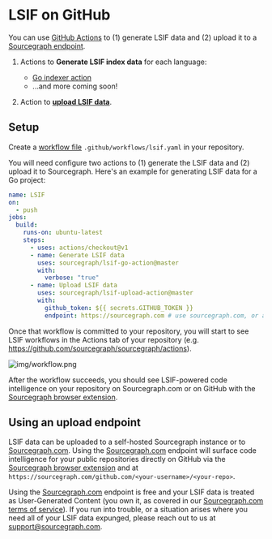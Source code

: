 # LSIF on GitHub

You can use [GitHub Actions](https://help.github.com/en/github/automating-your-workflow-with-github-actions/about-github-actions) to (1) generate LSIF data and (2) upload it to a [Sourcegraph endpoint](#using-an-upload-endpoint).

1. Actions to **Generate LSIF index data** for each language:

    - [Go indexer action](https://github.com/marketplace/actions/sourcegraph-go-lsif-indexer)
    - ...and more coming soon!

2. Action to **[upload LSIF data](https://github.com/marketplace/actions/sourcegraph-lsif-uploader)**.

## Setup

Create a [workflow file](https://help.github.com/en/github/automating-your-workflow-with-github-actions/configuring-a-workflow#creating-a-workflow-file) `.github/workflows/lsif.yaml` in your repository.

You will need configure two actions to (1) generate the LSIF data and (2) upload it to Sourcegraph. Here's an example for generating LSIF data for a Go project:

```yaml
name: LSIF
on:
  - push
jobs:
  build:
    runs-on: ubuntu-latest
    steps:
      - uses: actions/checkout@v1
      - name: Generate LSIF data
        uses: sourcegraph/lsif-go-action@master
        with:
          verbose: "true"
      - name: Upload LSIF data
        uses: sourcegraph/lsif-upload-action@master
        with:
          github_token: ${{ secrets.GITHUB_TOKEN }}
          endpoint: https://sourcegraph.com # use sourcegraph.com, or alternatively, your own instance
```

Once that workflow is committed to your repository, you will start to see LSIF workflows in the Actions tab of your repository (e.g. https://github.com/sourcegraph/sourcegraph/actions).

![img/workflow.png](img/workflow.png)

After the workflow succeeds, you should see LSIF-powered code intelligence on your repository on Sourcegraph.com or on GitHub with the [Sourcegraph browser extension](../../integration/browser_extension.md).

## Using an upload endpoint

LSIF data can be uploaded to a self-hosted Sourcegraph instance or to [Sourcegraph.com](https://sourcegraph.com). Using the [Sourcegraph.com](https://sourcegraph.com) endpoint will surface code intelligence for your public repositories directly on GitHub via the [Sourcegraph browser extension](https://docs.sourcegraph.com/integration/browser_extension) and at `https://sourcegraph.com/github.com/<your-username>/<your-repo>`. 

Using the [Sourcegraph.com](https://sourcegraph.com) endpoint is free and your LSIF data is treated as User-Generated Content (you own it, as covered in our [Sourcegraph.com terms of service](https://about.sourcegraph.com/terms-dotcom#3-proprietary-rights-and-licenses)). If you run into trouble, or a situation arises where you need all of your LSIF data expunged, please reach out to us at [support@sourcegraph.com](mailto:support@sourcegraph.com).
